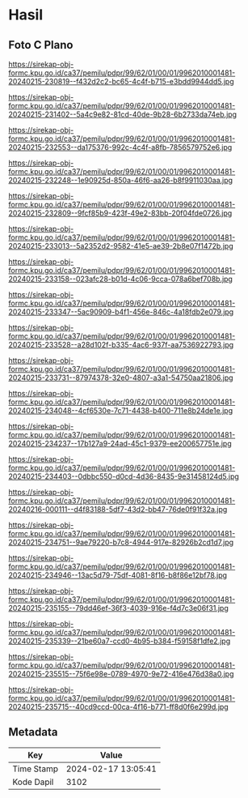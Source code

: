 # Hasil

## Foto C Plano

https://sirekap-obj-formc.kpu.go.id/ca37/pemilu/pdpr/99/62/01/00/01/9962010001481-20240215-230819--f432d2c2-bc65-4c4f-b715-e3bdd9944dd5.jpg

https://sirekap-obj-formc.kpu.go.id/ca37/pemilu/pdpr/99/62/01/00/01/9962010001481-20240215-231402--5a4c9e82-81cd-40de-9b28-6b2733da74eb.jpg

https://sirekap-obj-formc.kpu.go.id/ca37/pemilu/pdpr/99/62/01/00/01/9962010001481-20240215-232553--da175376-992c-4c4f-a8fb-7856579752e6.jpg

https://sirekap-obj-formc.kpu.go.id/ca37/pemilu/pdpr/99/62/01/00/01/9962010001481-20240215-232248--1e90925d-850a-46f6-aa26-b8f9911030aa.jpg

https://sirekap-obj-formc.kpu.go.id/ca37/pemilu/pdpr/99/62/01/00/01/9962010001481-20240215-232809--9fcf85b9-423f-49e2-83bb-20f04fde0726.jpg

https://sirekap-obj-formc.kpu.go.id/ca37/pemilu/pdpr/99/62/01/00/01/9962010001481-20240215-233013--5a2352d2-9582-41e5-ae39-2b8e07f1472b.jpg

https://sirekap-obj-formc.kpu.go.id/ca37/pemilu/pdpr/99/62/01/00/01/9962010001481-20240215-233158--023afc28-b01d-4c06-9cca-078a6bef708b.jpg

https://sirekap-obj-formc.kpu.go.id/ca37/pemilu/pdpr/99/62/01/00/01/9962010001481-20240215-233347--5ac90909-b4f1-456e-846c-4a18fdb2e079.jpg

https://sirekap-obj-formc.kpu.go.id/ca37/pemilu/pdpr/99/62/01/00/01/9962010001481-20240215-233528--a28d102f-b335-4ac6-937f-aa7536922793.jpg

https://sirekap-obj-formc.kpu.go.id/ca37/pemilu/pdpr/99/62/01/00/01/9962010001481-20240215-233731--87974378-32e0-4807-a3a1-54750aa21806.jpg

https://sirekap-obj-formc.kpu.go.id/ca37/pemilu/pdpr/99/62/01/00/01/9962010001481-20240215-234048--4cf6530e-7c71-4438-b400-711e8b24de1e.jpg

https://sirekap-obj-formc.kpu.go.id/ca37/pemilu/pdpr/99/62/01/00/01/9962010001481-20240215-234237--17b127a9-24ad-45c1-9379-ee200657751e.jpg

https://sirekap-obj-formc.kpu.go.id/ca37/pemilu/pdpr/99/62/01/00/01/9962010001481-20240215-234403--0dbbc550-d0cd-4d36-8435-9e31458124d5.jpg

https://sirekap-obj-formc.kpu.go.id/ca37/pemilu/pdpr/99/62/01/00/01/9962010001481-20240216-000111--d4f83188-5df7-43d2-bb47-76de0f91f32a.jpg

https://sirekap-obj-formc.kpu.go.id/ca37/pemilu/pdpr/99/62/01/00/01/9962010001481-20240215-234751--9ae79220-b7c8-4944-917e-82926b2cd1d7.jpg

https://sirekap-obj-formc.kpu.go.id/ca37/pemilu/pdpr/99/62/01/00/01/9962010001481-20240215-234946--13ac5d79-75df-4081-8f16-b8f86e12bf78.jpg

https://sirekap-obj-formc.kpu.go.id/ca37/pemilu/pdpr/99/62/01/00/01/9962010001481-20240215-235155--79dd46ef-36f3-4039-916e-f4d7c3e06f31.jpg

https://sirekap-obj-formc.kpu.go.id/ca37/pemilu/pdpr/99/62/01/00/01/9962010001481-20240215-235339--21be60a7-ccd0-4b95-b384-f59158f1dfe2.jpg

https://sirekap-obj-formc.kpu.go.id/ca37/pemilu/pdpr/99/62/01/00/01/9962010001481-20240215-235515--75f6e98e-0789-4970-9e72-416e476d38a0.jpg

https://sirekap-obj-formc.kpu.go.id/ca37/pemilu/pdpr/99/62/01/00/01/9962010001481-20240215-235715--40cd9ccd-00ca-4f16-b771-ff8d0f6e299d.jpg


## Metadata

| Key        | Value               |
| ---------- | ------------------- |
| Time Stamp | 2024-02-17 13:05:41 |
| Kode Dapil | 3102                |



